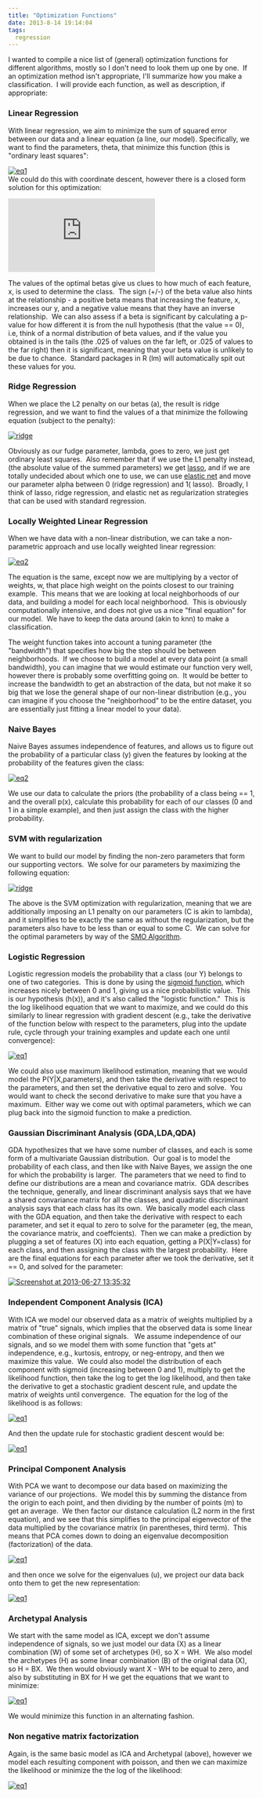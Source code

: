 ```yaml
---
title: "Optimization Functions"
date: 2013-8-14 19:14:04
tags:
  regression  
---
```



I wanted to compile a nice list of (general) optimization functions for different algorithms, mostly so I don't need to look them up one by one.  If an optimization method isn't appropriate, I'll summarize how you make a classification.  I will provide each function, as well as description, if appropriate:

### Linear Regression

With linear regression, we aim to minimize the sum of squared error between our data and a linear equation (a line, our model). Specifically, we want to find the parameters, theta, that minimize this function (this is "ordinary least squares":

[![eq1](http://www.vbmis.com/learn/wp-content/uploads/2013/06/eq11.png)](http://www.vbmis.com/learn/wp-content/uploads/2013/06/eq11.png)  
 We could do this with coordinate descent, however there is a closed form solution for this optimization:

![\hat{\beta}=(X^{T}X)^{-1}X^{T}y](http://l.wordpress.com/latex.php?latex=%5Chat%7B%5Cbeta%7D%3D%28X%5E%7BT%7DX%29%5E%7B-1%7DX%5E%7BT%7Dy&bg=FFFFFF&fg=470229&s=1 "\hat{\beta}=(X^{T}X)^{-1}X^{T}y")

The values of the optimal betas give us clues to how much of each feature, x, is used to determine the class.  The sign (+/-) of the beta value also hints at the relationship - a positive beta means that increasing the feature, x, increases our y, and a negative value means that they have an inverse relationship.  We can also assess if a beta is significant by calculating a p-value for how different it is from the null hypothesis (that the value == 0), i.e, think of a normal distribution of beta values, and if the value you obtained is in the tails (the .025 of values on the far left, or .025 of values to the far right) then it is significant, meaning that your beta value is unlikely to be due to chance.  Standard packages in R (lm) will automatically spit out these values for you.

### Ridge Regression

When we place the L2 penalty on our betas (a), the result is ridge regression, and we want to find the values of a that minimize the following equation (subject to the penalty):

[![ridge](http://www.vbmis.com/learn/wp-content/uploads/2013/08/ridge.png)](http://www.vbmis.com/learn/wp-content/uploads/2013/08/ridge.png)

Obviously as our fudge parameter, lambda, goes to zero, we just get ordinary least squares.  Also remember that if we use the L1 penalty instead, (the absolute value of the summed parameters) we get [lasso](http://en.wikipedia.org/wiki/Lasso_regression#Lasso_method), and if we are totally undecided about which one to use, we can use [elastic net](http://www.vbmis.com/learn/?p=372 "Elastic Net: Flexible Regularization for Linear Regression") and move our parameter alpha between 0 (ridge regression) and 1( lasso).  Broadly, I think of lasso, ridge regression, and elastic net as regularization strategies that can be used with standard regression.

### Locally Weighted Linear Regression

When we have data with a non-linear distribution, we can take a non-parametric approach and use locally weighted linear regression:

[![eq2](http://www.vbmis.com/learn/wp-content/uploads/2013/06/eq21.png)](http://www.vbmis.com/learn/wp-content/uploads/2013/06/eq21.png)

The equation is the same, except now we are multiplying by a vector of weights, w, that place high weight on the points closest to our training example.  This means that we are looking at local neighborhoods of our data, and building a model for each local neighborhood.  This is obviously computationally intensive, and does not give us a nice "final equation" for our model.  We have to keep the data around (akin to knn) to make a classification.

The weight function takes into account a tuning parameter (the "bandwidth") that specifies how big the step should be between neighborhoods.  If we choose to build a model at every data point (a small bandwidth), you can imagine that we would estimate our function very well, however there is probably some overfitting going on.  It would be better to increase the bandwidth to get an abstraction of the data, but not make it so big that we lose the general shape of our non-linear distribution (e.g., you can imagine if you choose the "neighborhood" to be the entire dataset, you are essentially just fitting a linear model to your data).

### Naive Bayes

Naive Bayes assumes independence of features, and allows us to figure out the probability of a particular class (y) given the features by looking at the probability of the features given the class:

[![eq2](http://www.vbmis.com/learn/wp-content/uploads/2013/06/eq28.png)](http://www.vbmis.com/learn/wp-content/uploads/2013/06/eq28.png)

We use our data to calculate the priors (the probability of a class being == 1, and the overall p(x), calculate this probability for each of our classes (0 and 1 in a simple example), and then just assign the class with the higher probability.

### SVM with regularization

We want to build our model by finding the non-zero parameters that form our supporting vectors.  We solve for our parameters by maximizing the following equation:

[![ridge](http://www.vbmis.com/learn/wp-content/uploads/2013/08/ridge1.png)](http://www.vbmis.com/learn/wp-content/uploads/2013/08/ridge1.png)

The above is the SVM optimization with regularization, meaning that we are additionally imposing an L1 penalty on our parameters (C is akin to lambda), and it simplifies to be exactly the same as without the regularization, but the parameters also have to be less than or equal to some C.  We can solve for the optimal parameters by way of the [SMO Algorithm](http://en.wikipedia.org/wiki/Sequential_minimal_optimization).

### Logistic Regression

Logistic regression models the probability that a class (our Y) belongs to one of two categories.  This is done by using the [sigmoid function](http://en.wikipedia.org/wiki/Sigmoid_function), which increases nicely between 0 and 1, giving us a nice probabilistic value.  This is our hypothesis (h(x)), and it's also called the "logistic function."  This is the log likelihood equation that we want to maximize, and we could do this similarly to linear regression with gradient descent (e.g., take the derivative of the function below with respect to the parameters, plug into the update rule, cycle through your training examples and update each one until convergence):

[![eq1](http://www.vbmis.com/learn/wp-content/uploads/2013/06/eq12.png)](http://www.vbmis.com/learn/wp-content/uploads/2013/06/eq12.png)

We could also use maximum likelihood estimation, meaning that we would model the P(Y|X,parameters), and then take the derivative with respect to the parameters, and then set the derivative equal to zero and solve.  You would want to check the second derivative to make sure that you have a maximum.  Either way we come out with optimal parameters, which we can plug back into the sigmoid function to make a prediction.

### Gaussian Discriminant Analysis (GDA,LDA,QDA)

GDA hypothesizes that we have some number of classes, and each is some form of a multivariate Gaussian distribution.  Our goal is to model the probability of each class, and then like with Naive Bayes, we assign the one for which the probability is larger.  The parameters that we need to find to define our distributions are a mean and covariance matrix.  GDA describes the technique, generally, and linear discriminant analysis says that we have a shared convariance matrix for all the classes, and quadratic discriminant analysis says that each class has its own.  We basically model each class with the GDA equation, and then take the derivative with respect to each parameter, and set it equal to zero to solve for the parameter (eg, the mean, the covariance matrix, and coeffcients).  Then we can make a prediction by plugging a set of features (X) into each equation, getting a P(X|Y=class) for each class, and then assigning the class with the largest probability.  Here are the final equations for each parameter after we took the derivative, set it == 0, and solved for the parameter:

[![Screenshot at 2013-06-27 13:35:32](http://www.vbmis.com/learn/wp-content/uploads/2013/06/Screenshot-at-2013-06-27-133532.png)](http://www.vbmis.com/learn/wp-content/uploads/2013/06/Screenshot-at-2013-06-27-133532.png)

### Independent Component Analysis (ICA)

With ICA we model our observed data as a matrix of weights multiplied by a matrix of "true" signals, which implies that the observed data is some linear combination of these original signals.   We assume independence of our signals, and so we model them with some function that "gets at" independence, e.g., kurtosis, entropy, or neg-entropy, and then we maximize this value.  We could also model the distribution of each component with sigmoid (increasing between 0 and 1), multiply to get the likelihood function, then take the log to get the log likelihood, and then take the derivative to get a stochastic gradient descent rule, and update the matrix of weights until convergence.  The equation for the log of the likelihood is as follows:

[![eq1](http://www.vbmis.com/learn/wp-content/uploads/2013/06/eq121.png)](http://www.vbmis.com/learn/wp-content/uploads/2013/06/eq121.png)

And then the update rule for stochastic gradient descent would be:

[![eq1](http://www.vbmis.com/learn/wp-content/uploads/2013/06/eq122.png)](http://www.vbmis.com/learn/wp-content/uploads/2013/06/eq122.png)

### Principal Component Analysis

With PCA we want to decompose our data based on maximizing the variance of our projections.  We model this by summing the distance from the origin to each point, and then dividing by the number of points (m) to get an average.  We then factor our distance calculation (L2 norm in the first equation), and we see that this simplifies to the principal eigenvector of the data multiplied by the covariance matrix (in parentheses, third term).  This means that PCA comes down to doing an eigenvalue decomposition (factorization) of the data.

[![eq1](http://www.vbmis.com/learn/wp-content/uploads/2013/07/eq18.png)](http://www.vbmis.com/learn/wp-content/uploads/2013/07/eq18.png)

and then once we solve for the eigenvalues (u), we project our data back onto them to get the new representation:

[![eq1](http://www.vbmis.com/learn/wp-content/uploads/2013/07/eq19.png)](http://www.vbmis.com/learn/wp-content/uploads/2013/07/eq19.png)

### Archetypal Analysis

We start with the same model as ICA, except we don't assume independence of signals, so we just model our data (X) as a linear combination (W) of some set of archetypes (H), so X = WH.  We also model the archetypes (H) as some linear combination (B) of the original data (X), so H = BX.  We then would obviously want X - WH to be equal to zero, and also by substituting in BX for H we get the equations that we want to minimize:

[![eq1](http://www.vbmis.com/learn/wp-content/uploads/2013/07/eq134.png)](http://www.vbmis.com/learn/wp-content/uploads/2013/07/eq134.png)

We would minimize this function in an alternating fashion.

### Non negative matrix factorization

Again, is the same basic model as ICA and Archetypal (above), however we model each resulting component with poisson, and then we can maximize the likelihood or minimize the the log of the likelihood:

[![eq1](http://www.vbmis.com/learn/wp-content/uploads/2013/07/eq130.png)](http://www.vbmis.com/learn/wp-content/uploads/2013/07/eq130.png)
